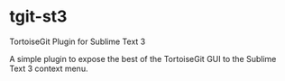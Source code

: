 # tgit-st3
TortoiseGit Plugin for Sublime Text 3

A simple plugin to expose the best of the TortoiseGit GUI to the 
Sublime Text 3 context menu.
